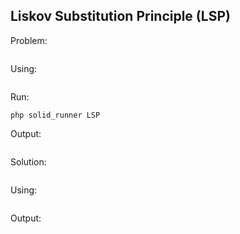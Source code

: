 ## Liskov Substitution Principle (LSP)

Problem:
```php

```

Using:
```php

```

Run:
```
php solid_runner LSP
```

Output:
```

```



Solution:
```php

```

Using:
```php

```

Output:
```

```
